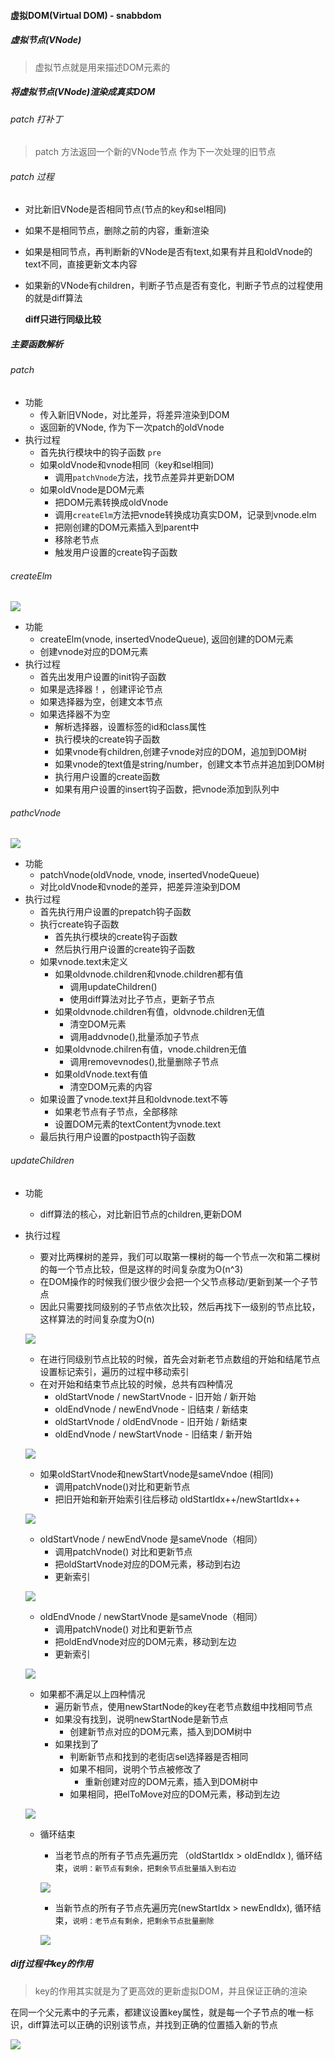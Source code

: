 #### 虚拟DOM(Virtual DOM) - snabbdom

##### 虚拟节点(VNode)

> 虚拟节点就是用来描述DOM元素的

##### 将虚拟节点(VNode)渲染成真实DOM 

###### patch 打补丁

> patch 方法返回一个新的VNode节点 作为下一次处理的旧节点

###### patch 过程

- 对比新旧VNode是否相同节点(节点的key和sel相同)

- 如果不是相同节点，删除之前的内容，重新渲染

- 如果是相同节点，再判断新的VNode是否有text,如果有并且和oldVnode的text不同，直接更新文本内容

- 如果新的VNode有children，判断子节点是否有变化，判断子节点的过程使用的就是diff算法

  **diff只进行同级比较**

##### 主要函数解析

###### patch

- 功能
  - 传入新旧VNode，对比差异，将差异渲染到DOM
  - 返回新的VNode, 作为下一次patch的oldVnode
- 执行过程
  - 首先执行模块中的钩子函数 `pre`
  - 如果oldVnode和vnode相同（key和sel相同)
    - 调用`patchVnode`方法，找节点差异并更新DOM
  - 如果oldVnode是DOM元素
    - 把DOM元素转换成oldVnode
    - 调用`createElm`方法把vnode转换成功真实DOM，记录到vnode.elm
    - 把刚创建的DOM元素插入到parent中
    - 移除老节点
    - 触发用户设置的create钩子函数

###### createElm

![](../images/虚拟dom-createElm.png)

- 功能
  - createElm(vnode, insertedVnodeQueue), 返回创建的DOM元素
  - 创建vnode对应的DOM元素
- 执行过程
  - 首先出发用户设置的init钩子函数
  - 如果是选择器！，创建评论节点
  - 如果选择器为空，创建文本节点
  - 如果选择器不为空
    - 解析选择器，设置标签的id和class属性
    - 执行模块的create钩子函数
    - 如果vnode有children,创建子vnode对应的DOM，追加到DOM树
    - 如果vnode的text值是string/number，创建文本节点并追加到DOM树
    - 执行用户设置的create函数
    - 如果有用户设置的insert钩子函数，把vnode添加到队列中

###### pathcVnode

![](../images/虚拟dom-patchVnode.png)

- 功能
  - patchVnode(oldVnode, vnode, insertedVnodeQueue)
  - 对比oldVnode和vnode的差异，把差异渲染到DOM
- 执行过程
  - 首先执行用户设置的prepatch钩子函数
  - 执行create钩子函数
    - 首先执行模块的create钩子函数
    - 然后执行用户设置的create钩子函数
  - 如果vnode.text未定义
    - 如果oldvnode.children和vnode.children都有值
      - 调用updateChildren()
      - 使用diff算法对比子节点，更新子节点
    - 如果oldvnode.children有值，oldvnode.children无值
      - 清空DOM元素
      - 调用addvnode(),批量添加子节点
    - 如果oldvnode.chilren有值，vnode.children无值
      - 调用removevnodes(),批量删除子节点
    - 如果oldVnode.text有值
      - 清空DOM元素的内容
  - 如果设置了vnode.text并且和oldvnode.text不等
    - 如果老节点有子节点，全部移除
    - 设置DOM元素的textContent为vnode.text
  - 最后执行用户设置的postpacth钩子函数

###### updateChildren

- 功能

  - diff算法的核心，对比新旧节点的children,更新DOM

- 执行过程

  - 要对比两棵树的差异，我们可以取第一棵树的每一个节点一次和第二棵树的每一个节点比较，但是这样的时间复杂度为O(n^3)
  - 在DOM操作的时候我们很少很少会把一个父节点移动/更新到某一个子节点
  - 因此只需要找同级别的子节点依次比较，然后再找下一级别的节点比较，这样算法的时间复杂度为O(n)

  ![](../images/diff1.png)

  - 在进行同级别节点比较的时候，首先会对新老节点数组的开始和结尾节点设置标记索引，遍历的过程中移动索引
  - 在对开始和结束节点比较的时候，总共有四种情况
    - oldStartVnode / newStartVnode - 旧开始 / 新开始
    - oldEndVnode / newEndVnode - 旧结束 / 新结束
    - oldStartVnode / oldEndVnode - 旧开始 / 新结束
    - oldEndVnode / newStartVnode - 旧结束 / 新开始

  ![](../images/diff3.png)

  - 如果oldStartVnode和newStartVnode是sameVndoe (相同)
    - 调用patchVnode()对比和更新节点
    - 把旧开始和新开始索引往后移动 oldStartIdx++/newStartIdx++

  ![](../images/diff2.png)

  - oldStartVnode / newEndVnode 是sameVnode（相同）
    - 调用patchVnode() 对比和更新节点
    - 把oldStartVnode对应的DOM元素，移动到右边
    - 更新索引

  ![](../images/diff4.png)

  - oldEndVnode / newStartVnode 是sameVnode（相同）
    - 调用patchVnode() 对比和更新节点
    - 把oldEndVnode对应的DOM元素，移动到左边
    - 更新索引

  ![](../images/diff5.png)

  - 如果都不满足以上四种情况
    - 遍历新节点，使用newStartNode的key在老节点数组中找相同节点
    - 如果没有找到，说明newStartNode是新节点
      - 创建新节点对应的DOM元素，插入到DOM树中
    - 如果找到了
      - 判断新节点和找到的老街店sel选择器是否相同
      - 如果不相同，说明个节点被修改了
        - 重新创建对应的DOM元素，插入到DOM树中
      - 如果相同，把elToMove对应的DOM元素，移动到左边

  ![](../images/diff6.png)

  - 循环结束

    - 当老节点的所有子节点先遍历完 （oldStartIdx > oldEndIdx ), 循环结束，`说明：新节点有剩余，把剩余节点批量插入到右边`

    ![](../images/diff8.png)

    - 当新节点的所有子节点先遍历完(newStartIdx > newEndIdx), 循环结束，`说明：老节点有剩余，把剩余节点批量删除`

    ![](../images/diff9.png)

##### diff过程中key的作用

> key的作用其实就是为了更高效的更新虚拟DOM，并且保证正确的渲染

在同一个父元素中的子元素，都建议设置key属性，就是每一个子节点的唯一标识，diff算法可以正确的识别该节点，并找到正确的位置插入新的节点

![](../images/patch调用流程.png)